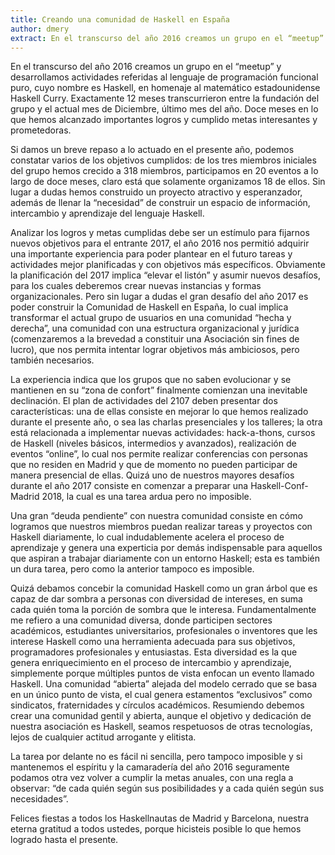 ```yaml
---
title: Creando una comunidad de Haskell en España
author: dmery
extract: En el transcurso del año 2016 creamos un grupo en el “meetup” y desarrollamos actividades referidas al lenguaje de programación funcional puro, cuyo nombre es Haskell.
---
```


En el transcurso del año 2016 creamos un grupo en el “meetup” y desarrollamos actividades referidas al lenguaje de programación funcional puro, cuyo nombre es Haskell, en homenaje al matemático estadounidense Haskell Curry. Exactamente 12 meses transcurrieron entre la fundación del grupo y el actual mes de Diciembre, último mes del año. Doce meses en lo que hemos alcanzado importantes logros y cumplido metas interesantes y prometedoras. 

Si damos un breve repaso a lo actuado en el presente año, podemos constatar varios de los objetivos cumplidos: de los tres miembros iniciales del grupo hemos crecido a 318 miembros, participamos en 20 eventos a lo largo de doce meses, claro está que solamente organizamos 18 de ellos. Sin lugar a dudas hemos construido un proyecto atractivo y esperanzador, además de llenar la “necesidad” de construir un espacio de información, intercambio y aprendizaje del lenguaje Haskell. 

Analizar los logros y metas cumplidas debe ser un estímulo para fijarnos nuevos objetivos para el entrante 2017, el año 2016 nos permitió adquirir una importante experiencia para poder plantear en el futuro tareas y actividades mejor planificadas y con objetivos más específicos. Obviamente  la planificación del 2017 implica “elevar el listón” y asumir nuevos desafíos, para los cuales deberemos crear nuevas instancias y formas organizacionales. Pero sin lugar a dudas el gran desafío del año 2017 es poder construir la Comunidad de Haskell en España, lo cual implica transformar el actual grupo de usuarios en una comunidad “hecha y derecha”, una comunidad con una estructura organizacional y jurídica (comenzaremos a la brevedad a constituir una Asociación sin fines de lucro), que nos permita intentar lograr objetivos más ambiciosos, pero también necesarios. 

La experiencia indica que los grupos que no saben evolucionar y se mantienen en su “zona de confort” finalmente comienzan una inevitable declinación. El plan de actividades del 2107 deben presentar dos características: una de ellas consiste en mejorar lo que hemos realizado durante el presente año, o sea las charlas presenciales y los talleres; la otra está relacionada a implementar nuevas actividades: hack-a-thons, cursos de Haskell (niveles básicos, intermedios y avanzados), realización de eventos “online”, lo cual nos permite realizar conferencias con personas que no residen en Madrid y que de momento no pueden participar de manera presencial de ellas. Quizá uno de nuestros mayores desafíos durante el año 2017 consiste en comenzar a preparar una Haskell-Conf-Madrid 2018, la cual es una tarea ardua pero no imposible. 

Una gran “deuda pendiente” con nuestra comunidad consiste en cómo logramos que nuestros miembros puedan realizar tareas y proyectos con Haskell diariamente, lo cual indudablemente acelera el proceso de aprendizaje y genera una experticia por demás indispensable para aquellos que aspiran a trabajar diariamente con un entorno Haskell; esta es también un dura tarea, pero como la anterior tampoco es imposible. 

Quizá debamos concebir la comunidad Haskell como un gran árbol que es capaz de dar sombra a personas con diversidad de intereses, en suma cada quién toma la porción de sombra que le interesa. Fundamentalmente me refiero a una comunidad diversa, donde participen sectores académicos, estudiantes universitarios, profesionales o inventores que les interese Haskell como una herramienta adecuada para sus objetivos, programadores profesionales y entusiastas. Esta diversidad es la que genera enriquecimiento en el proceso de intercambio y aprendizaje, simplemente porque múltiples puntos de vista enfocan un evento llamado Haskell. Una comunidad “abierta” alejada del modelo cerrado que se basa en un único punto de vista, el cual genera estamentos “exclusivos” como sindicatos, fraternidades y círculos académicos. Resumiendo debemos crear una comunidad gentil y abierta, aunque el objetivo y dedicación de nuestra asociación es Haskell, seamos respetuosos de otras tecnologías, lejos de cualquier actitud arrogante y elitista.

La tarea por delante no es fácil ni sencilla, pero tampoco imposible y si mantenemos el espíritu y la camaradería del año 2016 seguramente podamos otra vez volver a cumplir la metas anuales, con una regla a observar: “de cada quién según sus posibilidades y a cada quién según sus necesidades”.

Felices fiestas a todos los Haskellnautas de Madrid y Barcelona, nuestra eterna gratitud a todos ustedes, porque hicisteis posible lo que hemos logrado hasta el presente.
